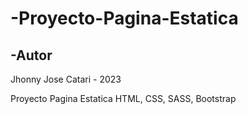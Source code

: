 # -Proyecto-Pagina-Estatica

## -Autor
Jhonny Jose Catari - 2023

Proyecto Pagina Estatica HTML, CSS, SASS, Bootstrap
